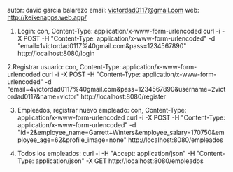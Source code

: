 autor:  david garcia balarezo
email:  victordad0117@gmail.com
web:    http://keikenapps.web.app/


1. Login: con, Content-Type: application/x-www-form-urlencoded
curl -i -X POST -H "Content-Type: application/x-www-form-urlencoded" -d "email=1victordad0117%40gmail.com&pass=1234567890" http://localhost:8080/login

2.Registrar usuario:  con, Content-Type: application/x-www-form-urlencoded
curl -i -X POST -H "Content-Type: application/x-www-form-urlencoded" -d "email=4victordad0117%40gmail.com&pass=1234567890&username=2victordad0117&name=victor" http://localhost:8080/register

3. Empleados, registrar nuevo empleado: con, Content-Type: application/x-www-form-urlencoded
curl -i -X POST -H "Content-Type: application/x-www-form-urlencoded" -d "id=2&employee_name=Garrett+Winters&employee_salary=170750&employee_age=62&profile_image=none" http://localhost:8080/empleados


4. Todos los empleados:
 curl -i -H "Accept: application/json" -H "Content-Type: application/json" -X GET http://localhost:8080/empleados
